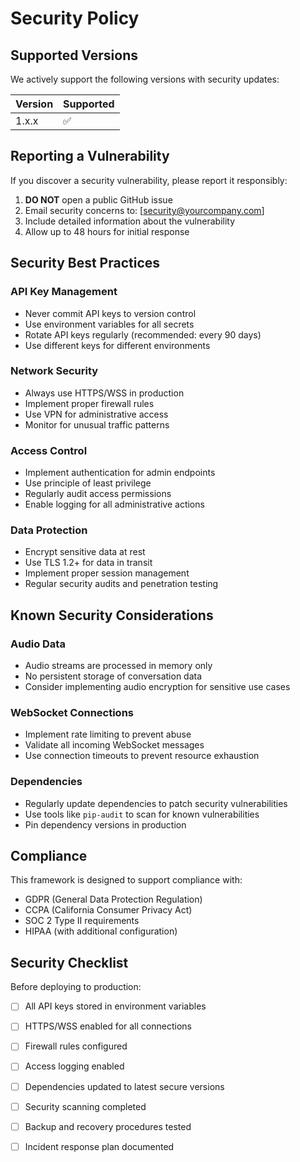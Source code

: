 # Security Policy

## Supported Versions

We actively support the following versions with security updates:

| Version | Supported          |
| ------- | ------------------ |
| 1.x.x   | :white_check_mark: |

## Reporting a Vulnerability

If you discover a security vulnerability, please report it responsibly:

1. **DO NOT** open a public GitHub issue
2. Email security concerns to: [security@yourcompany.com]
3. Include detailed information about the vulnerability
4. Allow up to 48 hours for initial response

## Security Best Practices

### API Key Management
- Never commit API keys to version control
- Use environment variables for all secrets
- Rotate API keys regularly (recommended: every 90 days)
- Use different keys for different environments

### Network Security
- Always use HTTPS/WSS in production
- Implement proper firewall rules
- Use VPN for administrative access
- Monitor for unusual traffic patterns

### Access Control
- Implement authentication for admin endpoints
- Use principle of least privilege
- Regularly audit access permissions
- Enable logging for all administrative actions

### Data Protection
- Encrypt sensitive data at rest
- Use TLS 1.2+ for data in transit
- Implement proper session management
- Regular security audits and penetration testing

## Known Security Considerations

### Audio Data
- Audio streams are processed in memory only
- No persistent storage of conversation data
- Consider implementing audio encryption for sensitive use cases

### WebSocket Connections
- Implement rate limiting to prevent abuse
- Validate all incoming WebSocket messages
- Use connection timeouts to prevent resource exhaustion

### Dependencies
- Regularly update dependencies to patch security vulnerabilities
- Use tools like `pip-audit` to scan for known vulnerabilities
- Pin dependency versions in production

## Compliance

This framework is designed to support compliance with:
- GDPR (General Data Protection Regulation)
- CCPA (California Consumer Privacy Act)
- SOC 2 Type II requirements
- HIPAA (with additional configuration)

## Security Checklist

Before deploying to production:

- [ ] All API keys stored in environment variables
- [ ] HTTPS/WSS enabled for all connections
- [ ] Firewall rules configured
- [ ] Access logging enabled
- [ ] Dependencies updated to latest secure versions
- [ ] Security scanning completed
- [ ] Backup and recovery procedures tested
- [ ] Incident response plan documented

